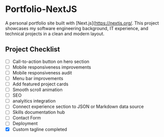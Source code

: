 # Portfolio-NextJS

A personal portfolio site built with [Next.js](https://nextjs.org/. This project showcases my software engineering background, IT experience, and technical projects in a clean and modern layout.

## Project Checklist

- [ ] Call-to-action button on hero section
- [ ] Mobile responsiveness improvements
- [ ] Mobile responsiveness audit
- [ ] Menu bar improvements
- [ ] Add featured project cards
- [ ] Smooth scroll animation
- [ ] SEO
- [ ] analyitics integration
- [ ] Connect experience section to JSON or Markdown data source
- [ ] Skills documentation hub
- [ ] Contact Form
- [ ] Deployment
- [x] Custom tagline completed
